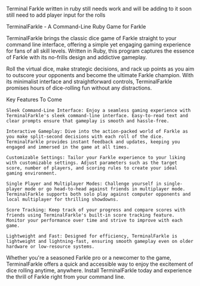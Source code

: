 Terminal Farkle written in ruby still needs work and will be adding to it soon 
still need to add player input for the rolls

TerminalFarkle - A Command-Line Ruby Game for Farkle

TerminalFarkle brings the classic dice game of Farkle straight to your command line interface, offering a simple yet engaging gaming experience for fans of all skill levels. Written in Ruby, this program captures the essence of Farkle with its no-frills design and addictive gameplay.

Roll the virtual dice, make strategic decisions, and rack up points as you aim to outscore your opponents and become the ultimate Farkle champion. With its minimalist interface and straightforward controls, TerminalFarkle promises hours of dice-rolling fun without any distractions.

Key Features To Come

    Sleek Command-Line Interface: Enjoy a seamless gaming experience with TerminalFarkle's sleek command-line interface. Easy-to-read text and clear prompts ensure that gameplay is smooth and hassle-free.

    Interactive Gameplay: Dive into the action-packed world of Farkle as you make split-second decisions with each roll of the dice. TerminalFarkle provides instant feedback and updates, keeping you engaged and immersed in the game at all times.

    Customizable Settings: Tailor your Farkle experience to your liking with customizable settings. Adjust parameters such as the target score, number of players, and scoring rules to create your ideal gaming environment.

    Single Player and Multiplayer Modes: Challenge yourself in single-player mode or go head-to-head against friends in multiplayer mode. TerminalFarkle supports both solo play against computer opponents and local multiplayer for thrilling showdowns.

    Score Tracking: Keep track of your progress and compare scores with friends using TerminalFarkle's built-in score tracking feature. Monitor your performance over time and strive to improve with each game.

    Lightweight and Fast: Designed for efficiency, TerminalFarkle is lightweight and lightning-fast, ensuring smooth gameplay even on older hardware or low-resource systems.

Whether you're a seasoned Farkle pro or a newcomer to the game, TerminalFarkle offers a quick and accessible way to enjoy the excitement of dice rolling anytime, anywhere. Install TerminalFarkle today and experience the thrill of Farkle right from your command line.

